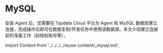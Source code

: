 # MySQL

安装 Agent 后，您需要在 Tapdata Cloud 平台为 Agent 和 MySQL 数据库建立连接，完成操作后即可在数据复制/开发任务中使用该数据源。本文介绍建立连接前的准备工作（如授权账号等）。

import Content from '../../../../reuse-content/_mysql.md';

<Content />